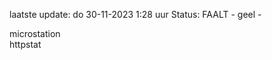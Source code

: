 laatste update: 
do 30-11-2023  1:28   uur 
Status: FAALT - geel - 
<div class="service R">microstation</div><div class="service Y">httpstat</div>